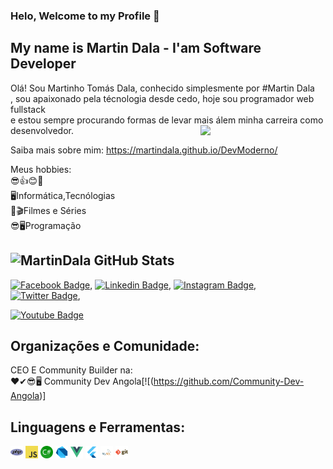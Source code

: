 ### Helo, Welcome to my Profile 👋
## My name is Martin Dala - I'am Software Developer

Olá! Sou Martinho Tomás Dala, conhecido simplesmente por #Martin Dala<br>, 
sou apaixonado pela técnologia desde cedo, hoje sou programador web fullstack<br>
e estou sempre procurando formas de levar mais álem minha carreira como desenvolvedor.
<img align='right' src='https://user-images.githubusercontent.com/5713670/87202985-820dcb80-c2b6-11ea-9f56-7ec461c497c3.gif' width='200"'>

Saiba mais sobre mim: https://martindala.github.io/DevModerno/

Meus hobbies:<br>
😎👍😊🤞<br>
🖥Informática,Tecnólogias<br>
🎥🎬Filmes e Séries<br>
😎🖥Programação


![MartinDala GitHub Stats](https://github-readme-stats.vercel.app/api?username=martindala&show_icons=true)
---
[![Facebook Badge](https://img.shields.io/badge/facebook-%231877F2.svg?&style=for-the-badge&logo=facebook&logoColor=white&link=https://www.facebook.com/martindala2)](https://www.facebook.com/martindala2),
[![Linkedin Badge](https://img.shields.io/badge/linkedin-%230077B5.svg?&style=for-the-badge&logo=linkedin&logoColor=white&link=https://www.linkedin.com/in/martin-dala-337ba01b4/)](https://www.linkedin.com/in/martin-dala-337ba01b4/),
[![Instagram Badge](https://img.shields.io/badge/instagram-%23E4405F.svg?&style=for-the-badge&logo=instagram&logoColor=white&link=https://www.instagram.com/martindala2)](https://www.instagram.com/martindala2),
[![Twitter Badge](https://img.shields.io/badge/twitter-%231DA1F2.svg?&style=for-the-badge&logo=twitter&logoColor=white&link=https://www.twitter.com/martindala2)](https://www.twitter.com/martindala2),

[![Youtube Badge](https://img.shields.io/badge/youtube-%23FF0000.svg?&style=for-the-badge&logo=youtube&logoColor=white&link=https://www.youtube.com/channel/UCwL_JFTihIfc33P3oEZ-WfQ?disable_polymer=true&nv=1)](https://www.youtube.com/channel/UCwL_JFTihIfc33P3oEZ-WfQ?disable_polymer=true&nv=1)

## Organizações e Comunidade:
CEO E Community Builder na:<br>
❤✔😎🖥
Community Dev Angola[![(https://github.com/Community-Dev-Angola)]

## Linguagens e Ferramentas:
<code><img height="20" src="https://raw.githubusercontent.com/github/explore/80688e429a7d4ef2fca1e82350fe8e3517d3494d/topics/php/php.png"></code>
<code><img height="20" src="https://raw.githubusercontent.com/github/explore/80688e429a7d4ef2fca1e82350fe8e3517d3494d/topics/javascript/javascript.png"></code>
<code><img height="20" src="https://raw.githubusercontent.com/github/explore/80688e429a7d4ef2fca1e82350fe8e3517d3494d/topics/csharp/csharp.png"></code>
<code><img height="20" src="https://raw.githubusercontent.com/github/explore/80688e429a7d4ef2fca1e82350fe8e3517d3494d/topics/dart/dart.png"></code>
<code><img height="20" src="https://raw.githubusercontent.com/github/explore/80688e429a7d4ef2fca1e82350fe8e3517d3494d/topics/vue/vue.png"></code>
<code><img height="20" src="https://raw.githubusercontent.com/github/explore/80688e429a7d4ef2fca1e82350fe8e3517d3494d/topics/flutter/flutter.png"></code>
<code><img height="20" src="https://raw.githubusercontent.com/github/explore/80688e429a7d4ef2fca1e82350fe8e3517d3494d/topics/mysql/mysql.png"></code>
<code><img height="20" src="https://raw.githubusercontent.com/github/explore/80688e429a7d4ef2fca1e82350fe8e3517d3494d/topics/git/git.png"></code>

